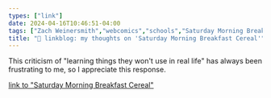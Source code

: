 ```yaml
---
types: ["link"]
date: 2024-04-16T10:46:51-04:00
tags: ["Zach Weinersmith","webcomics","schools","Saturday Morning Breakfast Cereal"]
title: "🔗 linkblog: my thoughts on 'Saturday Morning Breakfast Cereal'"
---
```

This criticism of "learning things they won't use in real life" has always been frustrating to me, so I appreciate this response.

[link to "Saturday Morning Breakfast Cereal"](https://www.smbc-comics.com/comic/learn)
